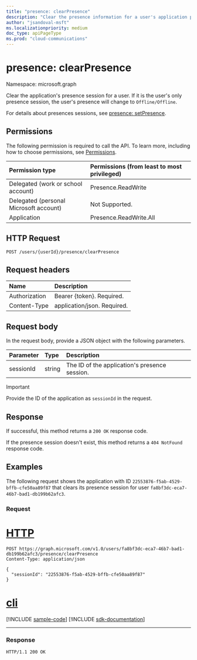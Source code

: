 ```yaml
---
title: "presence: clearPresence"
description: "Clear the presence information for a user's application presence session."
author: "jsandoval-msft"
ms.localizationpriority: medium
doc_type: apiPageType
ms.prod: "cloud-communications"
---
```


# presence: clearPresence

Namespace: microsoft.graph

Clear the application's presence session for a user. If it is the user's only presence session, the user's presence will change to `Offline/Offline`.

For details about presences sessions, see [presence: setPresence](presence-setpresence.md#presence-sessions).

## Permissions
The following permission is required to call the API. To learn more, including how to choose permissions, see [Permissions](/graph/permissions-reference).

| Permission type                        | Permissions (from least to most privileged) |
| :------------------------------------- | :------------------------------------------ |
| Delegated (work or school account)     | Presence.ReadWrite                          |
| Delegated (personal Microsoft account) | Not Supported.                              |
| Application                            | Presence.ReadWrite.All                      |

## HTTP Request
<!-- { "blockType": "ignored" } -->
```http
POST /users/{userId}/presence/clearPresence
```

## Request headers
| Name          | Description                 |
| :------------ | :-------------------------- |
| Authorization | Bearer {token}. Required.   |
| Content-Type  | application/json. Required. |

## Request body

In the request body, provide a JSON object with the following parameters.

| Parameter | Type   | Description                                   |
| :-------- | :----- | :-------------------------------------------- |
| sessionId | string | The ID of the application's presence session. |


> [!IMPORTANT]
> 
> Provide the ID of the application as `sessionId` in the request.

## Response
If successful, this method returns a `200 OK` response code.

If the presence session doesn't exist, this method returns a `404 NotFound` response code.

## Examples
The following request shows the application with ID `22553876-f5ab-4529-bffb-cfe50aa89f87` that clears its presence session for user `fa8bf3dc-eca7-46b7-bad1-db199b62afc3`.

### Request


# [HTTP](#tab/http)
<!-- {
  "blockType": "request",
  "name": "clear--presence"
}-->

```msgraph-interactive
POST https://graph.microsoft.com/v1.0/users/fa8bf3dc-eca7-46b7-bad1-db199b62afc3/presence/clearPresence
Content-Type: application/json

{
  "sessionId": "22553876-f5ab-4529-bffb-cfe50aa89f87"
}
```

# [cli](#tab/cli)
[!INCLUDE [sample-code](../includes/snippets/cli/clear--presence-cli-snippets.md)]
[!INCLUDE [sdk-documentation](../includes/snippets/snippets-sdk-documentation-link.md)]

---


### Response

<!-- {
  "blockType": "response",
  "truncated": true
} -->
```http
HTTP/1.1 200 OK
```
